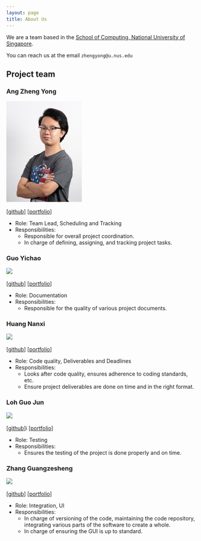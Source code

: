 ```yaml
---
layout: page
title: About Us
---
```


We are a team based in the [School of Computing, National University of Singapore](http://www.comp.nus.edu.sg).

You can reach us at the email `zhengyong@u.nus.edu`

## Project team

### Ang Zheng Yong

<img src="images/arsatis.png" width="200px">

[[github](https://github.com/arsatis)]
[[portfolio](team/arsatis.md)]

* Role: Team Lead, Scheduling and Tracking
* Responsibilities:
    * Responsible for overall project coordination.
    * In charge of defining, assigning, and tracking project tasks.

### Guo Yichao

<img src="images/yichao.png" width="200px">

[[github](http://github.com/gycc7253)]
[[portfolio](team/gycc7253.md)]

* Role: Documentation
* Responsibilities:
    * Responsible for the quality of various project documents.

### Huang Nanxi

<img src="images/johndoe.png" width="200px">

[[github](http://github.com/johndoe)]
[[portfolio](team/johndoe.md)]

* Role: Code quality, Deliverables and Deadlines
* Responsibilities:
    * Looks after code quality, ensures adherence to coding standards, etc.
    * Ensure project deliverables are done on time and in the right format.

### Loh Guo Jun

<img src="images/johndoe.png" width="200px">

[[github](http://github.com/johndoe)]i
[[portfolio](team/johndoe.md)]

* Role: Testing
* Responsibilities:
    * Ensures the testing of the project is done properly and on time.

### Zhang Guangzesheng

<img src="images/johndoe.png" width="200px">

[[github](http://github.com/johndoe)]
[[portfolio](team/johndoe.md)]

* Role: Integration, UI
* Responsibilities:
    * In charge of versioning of the code, maintaining the code repository, integrating various parts of the software to create a whole.
    * In charge of ensuring the GUI is up to standard.
